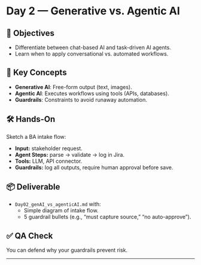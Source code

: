 # Day 2 — Generative vs. Agentic AI

## 🎯 Objectives
- Differentiate between chat-based AI and task-driven AI agents.
- Learn when to apply conversational vs. automated workflows.

## 📘 Key Concepts
- **Generative AI**: Free-form output (text, images).
- **Agentic AI**: Executes workflows using tools (APIs, databases).
- **Guardrails**: Constraints to avoid runaway automation.

## 🛠 Hands-On
Sketch a BA intake flow:
- **Input:** stakeholder request.
- **Agent Steps:** parse → validate → log in Jira.
- **Tools:** LLM, API connector.
- **Guardrails:** log all outputs, require human approval before save.

## 📦 Deliverable
- `Day02_genAI_vs_agenticAI.md` with:
  - Simple diagram of intake flow.
  - 5 guardrail bullets (e.g., “must capture source,” “no auto-approve”).

## ✅ QA Check
You can defend why your guardrails prevent risk.

---

